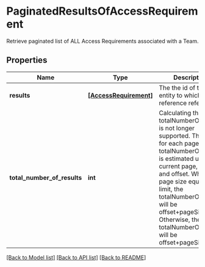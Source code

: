 # PaginatedResultsOfAccessRequirement

Retrieve paginated list of ALL Access Requirements associated with a Team.
## Properties
Name | Type | Description | Notes
------------ | ------------- | ------------- | -------------
**results** | [**[AccessRequirement]**](AccessRequirement.md) | The the id of the entity to which this reference refers | [optional] 
**total_number_of_results** | **int** | Calculating the actual totalNumberOfResults is not longer supported. Therefore, for each page, the totalNumberOfResults is estimated using the current page, limit, and offset. When the page size equals the limit, the totalNumberOfResults will be offset+pageSize+ 1. Otherwise, the totalNumberOfResults will be offset+pageSize.  | [optional] 

[[Back to Model list]](../README.md#documentation-for-models) [[Back to API list]](../README.md#documentation-for-api-endpoints) [[Back to README]](../README.md)


